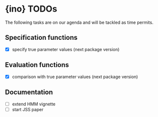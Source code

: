 # {ino} TODOs

The following tasks are on our agenda and will be tackled as time permits.

## Specification functions

- [x] specify true parameter values (next package version)

## Evaluation functions

- [x] comparison with true parameter values (next package version)

## Documentation

- [ ] extend HMM vignette
- [ ] start JSS paper
